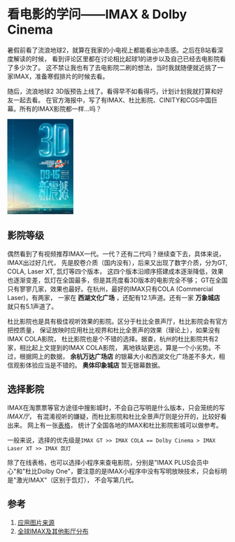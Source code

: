 # 看电影的学问——IMAX & Dolby Cinema

暑假前看了流浪地球2，就算在我家的小电视上都能看出冲击感。之后在B站看深度解读的时候，
看到评论区里都在讨论相比起球1的进步以及自己已经去电影院看了多少次了。
这不禁让我也有了去电影院二刷的想法，当时我就随便就近挑了一家IMAX，准备寒假排片的时候去看。

随后，流浪地球2 3D版预告上线了。看得早不如看得巧，计划计划我就打算和好友一起去看。
在官方海报中，写了有IMAX、杜比影院、CINITY和CGS中国巨幕。所有的IMAX影院都一样...吗？

<img src="assets/wandering.jpg" height="30%" width="30%">

## 影院等级

偶然看到了有视频推荐IMAX一代。一代？还有二代吗？继续查下去，具体来说，IMAX出过好几代，
先是胶卷介质（国内没有），后来又出现了数字介质，分为GT, COLA, Laser XT, 氙灯等四个版本，
这四个版本沿顺序搭建成本逐渐降低，效果也逐渐变差，氙灯在全国最多，但是其亮度看3D版本的电影完全不够；
GT在全国只有寥寥几家，效果也最好。在杭州，最好的IMAX只有COLA (Commercial Laser)，有两家，
一家在 **西湖文化广场** ，还配有12.1声道。还有一家 **万象城店** 就只有5.1声道了。

杜比影院也是具有极佳视听效果的影院。区分于杜比全景声厅，杜比影院会有官方把控质量，
保证放映时应用杜比视界和杜比全景声的效果（理论上），如果没有IMAX COLA影院，
杜比影院也是个不错的选择。据查，杭州的杜比影院共有2家，相比起上文提到的IMAX COLA影院，
离地铁站更远，算是一个小劣势。不过，根据网上的数据， **余杭万达广场店**
的银幕大小和西湖文化广场差不多大，相信观影体验应当是不错的。 **奥体印象城店**
暂无银幕数据。

## 选择影院

IMAX在淘票票等官方途径中搜影城时，不会自己写明是什么版本，只会笼统的写 *IMAX厅*，
有混淆视听的嫌疑，而杜比影院和杜比全景声厅则是分开的，比较好看出来。
网上有一张[表格](https://docs.qq.com/sheet/DQ3FEUUZJdklNSWJP?tab=lxy0hx)，
统计了全国各地的IMAX和杜比影院影城可以做参考。

一般来说，选择的优先级是`IMAX GT >> IMAX COLA == Dolby Cinema > IMAX Laser XT >> IMAX 氙灯`

除了在线表格，也可以选择小程序来查电影院，分别是"IMAX PLUS会员中心"和"杜比Dolby
One"，要注意的是IMAX小程序中没有写明放映技术，只会标明是"激光IMAX"（区别于氙灯），
不会写第几代。

## 参考

1. [应用图片来源](https://new.qq.com/rain/a/20240812A06VZL00)
2. [全球IMAX及其他影厅分布](https://docs.qq.com/sheet/DQ3FEUUZJdklNSWJP?tab=lxy0hx)
